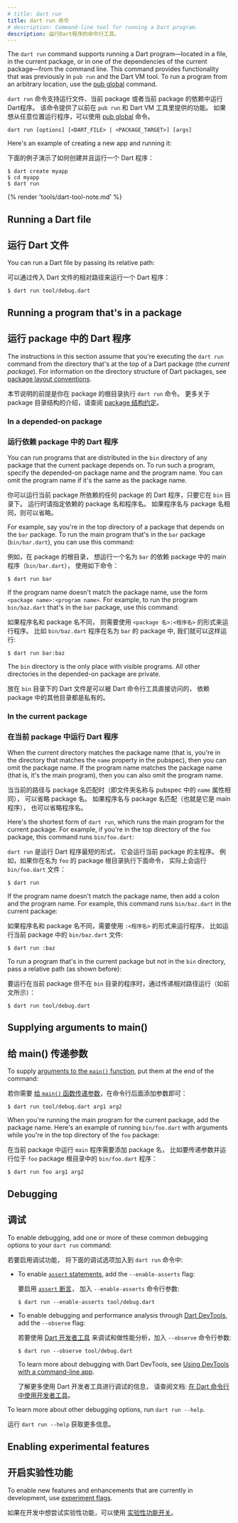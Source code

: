 ```yaml
---
# title: dart run
title: dart run 命令
# description: Command-line tool for running a Dart program.
description: 运行Dart程序的命令行工具。
---
```


The `dart run` command supports running 
a Dart program—located in a file, in the current package, 
or in one of the dependencies of the current package—from the command line.
This command provides functionality that was previously in `pub run`
and the Dart VM tool.
To run a program from an arbitrary location,
use the [pub global](/tools/pub/cmd/pub-global) command.

`dart run` 命令支持运行文件、当前 package
或者当前 package 的依赖中运行Dart程序。
该命令提供了以前在 `pub run` 和 Dart VM 工具里提供的功能。
如果想从任意位置运行程序，可以使用 [pub global](/tools/pub/cmd/pub-global) 命令。

```plaintext
dart run [options] [<DART_FILE> | <PACKAGE_TARGET>] [args]
```

Here's an example of creating a new app and running it:

下面的例子演示了如何创建并且运行一个 Dart 程序：

```console
$ dart create myapp
$ cd myapp
$ dart run
```

{% render 'tools/dart-tool-note.md' %}

## Running a Dart file

## 运行 Dart 文件

You can run a Dart file by passing its relative path:

可以通过传入 Dart 文件的相对路径来运行一个 Dart 程序：

```console
$ dart run tool/debug.dart
```

## Running a program that's in a package

## 运行 package 中的 Dart 程序

The instructions in this section assume that
you're executing the `dart run` command
from the directory that's at the top of a Dart package
(the _current package_).
For information on the directory structure of Dart packages, see
[package layout conventions](/tools/pub/create-packages).

本节说明的前提是你在 package 的根目录执行 `dart run` 命令。
更多关于 package 目录结构的介绍，请查阅
[package 结构约定](/guides/libraries/create-packages)。

### In a depended-on package

### 运行依赖 package 中的 Dart 程序

You can run programs that are
distributed in the `bin` directory of any package
that the current package depends on.
To run such a program,
specify the depended-on package name and the program name.
You can omit the program name if it's the same as the package name.

你可以运行当前 package 所依赖的任何 package 的 Dart 程序，只要它在 `bin` 目录下。
运行时请指定依赖的 package 名和程序名。
如果程序名与 package 名相同，则可以省略。

For example, say you're in the top directory of a package
that depends on the `bar` package.
To run the main program that's in the `bar` package (`bin/bar.dart`),
you can use this command:

例如，在 package 的根目录，
想运行一个名为 `bar` 的依赖 package 中的 main 程序（`bin/bar.dart`），
使用如下命令：

```console
$ dart run bar
```

If the program name doesn't match the package name,
use the form `<package name>:<program name>`. For example,
to run the program `bin/baz.dart` that's in the `bar` package,
use this command:

如果程序名和 package 名不同，
则需要使用 `<package 名>:<程序名>` 的形式来运行程序。
比如 `bin/baz.dart` 程序在名为 `bar` 的 package 中, 我们就可以这样运行:

```console
$ dart run bar:baz
```

The `bin` directory is the only place with visible programs.
All other directories in the depended-on package are private.

放在 `bin` 目录下的 Dart 文件是可以被 Dart 命令行工具直接访问的，
依赖 package 中的其他目录都是私有的。

### In the current package

### 在当前 package 中运行 Dart 程序

When the current directory matches the package name
(that is, you're in the directory that matches
the `name` property in the pubspec),
then you can omit the package name.
If the program name matches the package name
(that is, it's the main program),
then you can also omit the program name.

当当前的路径与 package 名匹配时（即文件夹名称与 pubspec 中的 `name` 属性相同），
可以省略 package 名。
如果程序名与 package 名匹配（也就是它是 main 程序），
也可以省略程序名。

Here's the shortest form of `dart run`,
which runs the main program for the current package.
For example, if you're in the top directory of the `foo` package,
this command runs `bin/foo.dart`:

`dart run` 是运行 Dart 程序最短的形式，
它会运行当前 package 的主程序。
例如，如果你在名为 `foo` 的 package 根目录执行下面命令，
实际上会运行 `bin/foo.dart` 文件：

```console
$ dart run
```

If the program name doesn't match the package name,
then add a colon and the program name.
For example, this command runs `bin/baz.dart` in the current package:

如果程序名和 package 名不同，需要使用 `:<程序名>` 的形式来运行程序，
比如运行当前 package 中的 `bin/baz.dart` 文件:

```console
$ dart run :baz
```

To run a program that's in the current package but not in the `bin` directory,
pass a relative path (as shown before):

要运行在当前 package 但不在 `bin` 目录的程序时，通过传递相对路径运行（如前文所示）：

```console
$ dart run tool/debug.dart
```

## Supplying arguments to main()

## 给 main() 传递参数

To supply [arguments to the `main()` function][args],
put them at the end of the command:

若你需要 [给 `main()` 函数传递参数][args]，在命令行后面添加参数即可：

```console
$ dart run tool/debug.dart arg1 arg2
```

When you're running the main program for the current package,
add the package name.
Here's an example of running `bin/foo.dart` with arguments
while you're in the top directory of the `foo` package:

在当前 package 中运行 `main` 程序需要添加 package 名，
比如要传递参数并运行位于 `foo` package 根目录中的 `bin/foo.dart` 程序：

```console
$ dart run foo arg1 arg2
```

[args]: /language/functions#the-main-function

## Debugging

## 调试

To enable debugging, 
add one or more of these common debugging options
to your `dart run` command:

若要启用调试功能，
将下面的调试选项加入到 `dart run` 命令中:

- To enable [`assert` statements][assert],
  add the `--enable-asserts` flag:

  要启用 [`assert` 断言][assert]，
  加入 `--enable-asserts` 命令行参数:

  ```console
  $ dart run --enable-asserts tool/debug.dart
  ```

- To enable debugging and performance analysis
  through [Dart DevTools](/tools/dart-devtools),
  add the `--observe` flag:

  若要使用 [Dart 开发者工具](/tools/dart-devtools) 
  来调试和做性能分析，加入 `--observe` 命令行参数:

  ```console
  $ dart run --observe tool/debug.dart
  ```
  
  To learn more about debugging with Dart DevTools,
  see [Using DevTools with a command-line app][].

  了解更多使用 Dart 开发者工具进行调试的信息，
  请查阅文档: [在 Dart 命令行中使用开发者工具][Using DevTools with a command-line app]。

To learn more about other debugging options, run `dart run --help`.

运行 `dart run --help` 获取更多信息。

[assert]: /language/error-handling#assert
[Using DevTools with a command-line app]: /tools/dart-devtools#using-devtools-with-a-command-line-app

## Enabling experimental features

## 开启实验性功能

To enable new features and enhancements that are currently in development,
use [experiment flags](/tools/experiment-flags).

如果在开发中想尝试实验性功能，可以使用 [实验性功能开关](/tools/experiment-flags)。
